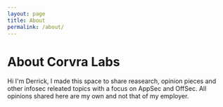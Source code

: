 ```yaml
---
layout: page
title: About
permalink: /about/
---
```


# About Corvra Labs

Hi I'm Derrick, I made this space to share reasearch, opinion pieces and other infosec releated topics with a focus on AppSec and OffSec. All opinions shared here are my own and not that of my employer. 
